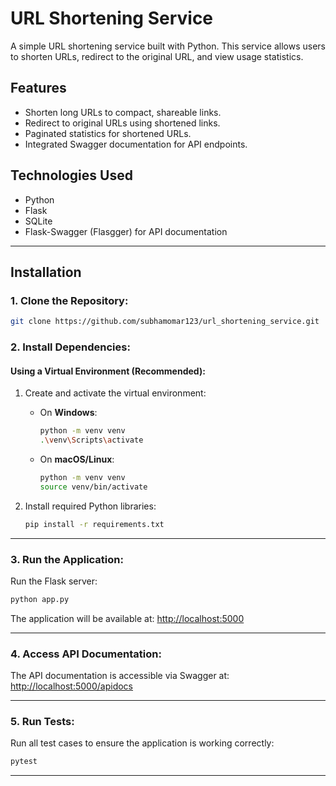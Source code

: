 
# URL Shortening Service

A simple URL shortening service built with Python. This service allows users to shorten URLs, redirect to the original URL, and view usage statistics.

## Features
- Shorten long URLs to compact, shareable links.
- Redirect to original URLs using shortened links.
- Paginated statistics for shortened URLs.
- Integrated Swagger documentation for API endpoints.

## Technologies Used
- Python
- Flask
- SQLite
- Flask-Swagger (Flasgger) for API documentation

---

## Installation

### 1. Clone the Repository:
```bash
git clone https://github.com/subhamomar123/url_shortening_service.git
```

### 2. Install Dependencies:
#### Using a Virtual Environment (Recommended):
1. Create and activate the virtual environment:
   - On **Windows**:
     ```bash
     python -m venv venv
     .\venv\Scripts\activate
     ```
   - On **macOS/Linux**:
     ```bash
     python -m venv venv
     source venv/bin/activate
     ```

2. Install required Python libraries:
   ```bash
   pip install -r requirements.txt
   ```

---

### 3. Run the Application:
Run the Flask server:
```bash
python app.py
```
The application will be available at: [http://localhost:5000](http://localhost:5000)

---

### 4. Access API Documentation:
The API documentation is accessible via Swagger at:
[http://localhost:5000/apidocs](http://localhost:5000/apidocs)

---

### 5. Run Tests:
Run all test cases to ensure the application is working correctly:
```bash
pytest
```

---

